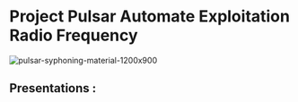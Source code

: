 # Project Pulsar Automate Exploitation Radio Frequency
![pulsar-syphoning-material-1200x900](https://user-images.githubusercontent.com/59021489/72664472-960afb80-39fe-11ea-9d0e-f7a7d8e15904.jpg)
## Presentations :
